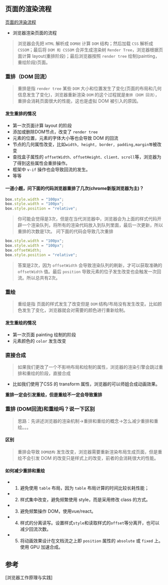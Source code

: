 ## 页面的渲染流程
[页面的渲染流程](img/页面的渲染流程.jpg)
* 浏览器渲染页面的流程
> 浏览器会先把 `HTML` 解析成 `DOM树` 计算 `DOM` 结构；然后加载 `CSS`  解析成 `CSSOM`；最后将 `DOM 和 CSSOM` 合并生成渲染树 `Render Tree`，浏览器根据页面计算 layout(重排阶段)；最后浏览器按照 `render tree` 绘制(painting，重绘阶段)页面。

### 重排（DOM 回流）
> 重排是指 `render tree` 某些 `DOM` 大小和位置发生了变化(页面的布局和几何信息发生了变化)，浏览器重新渲染 `DOM` 的这个过程就是`重排（DOM 回流）`，重排会消耗页面很大的性能，这也是虚拟 DOM 被引入的原因。

#### 发生重排的情况
* 第一次页面计算 layout 的阶段
* 添加或删除DOM节点，改变了 `render tree`
* 元素的位置，元素的字体大小等也会导致 DOM 的回流
* 节点的几何属性改变，比如`width, height, border, padding,margin等`被改变
* 查找盒子属性的 `offsetWidth、offsetHeight、client、scroll`等，浏览器为了得到这些属性会重排操作。
* 框架中 `v-if` 操作也会导致回流的发生。
* 等等


#### 一道小题，问下面的代码浏览器重排了几次(chrome新版浏览器为主)？
``` js
box.style.width = "100px";
box.style.width = "100px";
box.style.position = "relative";
```
> 你可能会觉得是3次，但是在当代浏览器中，浏览器会为上面的样式代码开辟一个渲染队列，将所有的渲染代码放入到队列里面，最后一次更新，所以重排的次数是1次。 问下面的代码会导致几次重排
``` js
box.style.width = "100px";
box.style.width = "100px";
box.offsetWidth;
box.style.position = "relative";
```
> 答案是2次，因为 `offsetWidth` 会导致渲染队列的刷新，才可以获取准确的 `offsetWidth` 值。最后 `position` 导致元素的位子发生改变也会触发一次回流。所以总共有2次。    


### 重绘
> 重绘是指 页面的样式发生了改变但是 `DOM` 结构/布局没有发生改变。比如颜色发生了变化，浏览器就会对需要的颜色进行重新绘制。

#### 发生重绘的情况
* 第一次页面 painting 绘制的阶段
* 元素颜色的 `color` 发生改变

### 直接合成
> 如果我们更改了一个不影响布局和绘制的属性，浏览器的渲染引擎会跳过重排和重绘的阶段，直接合成
* 比如我们使用了CSS 的 transform 属性，浏览器的可以师姐合成动画效果。

__重排一定会引发重绘，但是重绘不一定会导致重排__

### 重排 (DOM回流)和重绘吗？说一下区别
> 思路：先讲述浏览器的渲染机制->重排和重绘的概念->怎么减少重排和重绘。。。
#### 区别
> 重排会导致 `DOM结构` 发生改变，浏览器需要重新渲染布局生成页面，但是重绘不会引发 DOM 的改变只是样式上的改变，前者的会消耗很大的性能。

#### 如何减少重排和重绘
* 1. 避免使用 `table` 布局，因为 `table` 布局计算的时间比较长耗性能；
* 2. 样式集中改变，避免频繁使用 style，而是采用修改 class 的方式。
* 3. 避免频繁操作 DOM，使用vue/react。
* 4. 样式的分离读写。设置样式`style`和读取样式的`offset`等分离开，也可以减少回流次数。
* 5. 将动画效果设计在文档流之上即 `position` 属性的 `absolute` 或 `fixed` 上。使用 GPU 加速合成。


## 参考
[浏览器工作原理与实践]  




